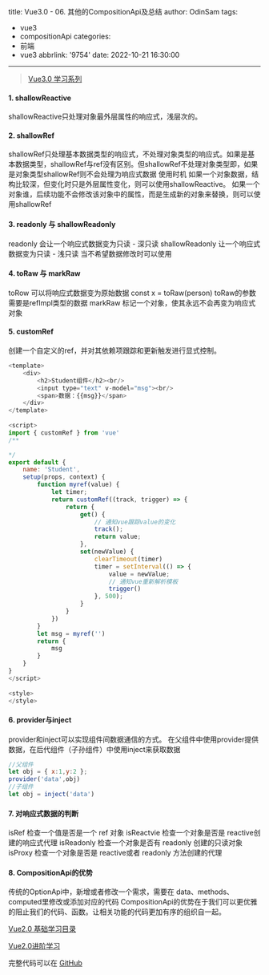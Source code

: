 title: Vue3.0 - 06. 其他的CompositionApi及总结
author: OdinSam
tags:
  - vue3
  - compositionApi
categories:
  - 前端
  - vue3
abbrlink: '9754'
date: 2022-10-21 16:30:00
---
> [Vue3.0 学习系列](/articles/151c.html) 

<!--more-->

#### 1. shallowReactive
shallowReactive只处理对象最外层属性的响应式，浅层次的。
#### 2. shallowRef
shallowRef只处理基本数据类型的响应式，不处理对象类型的响应式。如果是基本数据类型，shallowRef与ref没有区别。但shallowRef不处理对象类型即，如果是对象类型shallowRef则不会处理为响应式数据
使用时机
如果一个对象数据，结构比较深，但变化时只是外层属性变化，则可以使用shallowReactive。
如果一个对象谁，后续功能不会修改该对象中的属性，而是生成新的对象来替换，则可以使用shallowRef
#### 3. readonly 与 shallowReadonly
readonly 会让一个响应式数据变为只读 - 深只读
shallowReadonly 让一个响应式数据变为只读 - 浅只读
当不希望数据修改时可以使用
#### 4. toRaw 与 markRaw
toRow 可以将响应式数据变为原始数据 const x = toRaw(person) toRaw的参数需要是refImpl类型的数据
markRaw 标记一个对象，使其永远不会再变为响应式对象
#### 5. customRef
创建一个自定义的ref，并对其依赖项跟踪和更新触发进行显式控制。
```js student.vue
<template>
    <div>
        <h2>Student组件</h2><br/>
        <input type="text" v-model="msg"><br/>
        <span>数据：{{msg}}</span>
    </div>
</template>
  
<script>
import { customRef } from 'vue'
/**

*/
export default {
    name: 'Student',
    setup(props, context) {
        function myref(value) {
            let timer;
            return customRef((track, trigger) => {
                return {
                    get() {
                        // 通知vue跟踪value的变化
                        track();
                        return value;
                    },
                    set(newValue) {
                        clearTimeout(timer)
                        timer = setInterval(() => {
                            value = newValue;
                            // 通知vue重新解析模板
                            trigger()
                        }, 500);
                    }
                }
            })
        }
        let msg = myref('')
        return {
            msg
        }
    }
}
</script>
  
<style>
</style>
```

#### 6. provider与inject
provider和inject可以实现组件间数据通信的方式。
在父组件中使用provider提供数据，在后代组件（子孙组件）中使用inject来获取数据
```js
//父组件
let obj = { x:1,y:2 };
provider('data',obj)
//子组件
let obj = inject('data')
```
#### 7. 对响应式数据的判断
isRef 检查一个值是否是一个 ref 对象
isReactvie 检查一个对象是否是 reactive创建的响应式代理
isReadonly 检查一个对象是否有 readonly 创建的只读对象
isProxy 检查一个对象是否是 reactive或者 readonly 方法创建的代理
#### 8. CompositionApi的优势
传统的OptionApi中，新增或者修改一个需求，需要在 data、methods、computed里修改或添加对应的代码
CompositionApi的优势在于我们可以更优雅的阻止我们的代码、函数。让相关功能的代码更加有序的组织自一起。


[Vue2.0 基础学习目录](/articles/da3d.html)  

[Vue2.0进阶学习](/articles/e255.html) 

完整代码可以在 [GitHub](https://github.com/odinsam/learn-vue2.0)
